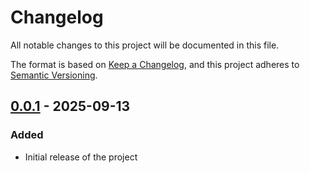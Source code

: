# Changelog

All notable changes to this project will be documented in this file.

The format is based on [Keep a Changelog](https://keepachangelog.com/en/1.1.0/),
and this project adheres to [Semantic Versioning](https://semver.org/spec/v2.0.0.html).

## [0.0.1] - 2025-09-13

### Added

- Initial release of the project

[0.0.1]: https://github.com/jnk22/namcap-pre-commit/releases/tag/v0.0.1
